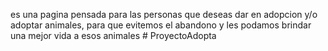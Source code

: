 es una pagina pensada para las personas que deseas dar en adopcion y/o adoptar animales, para que evitemos el abandono y les podamos brindar una mejor vida a esos animales # ProyectoAdopta
